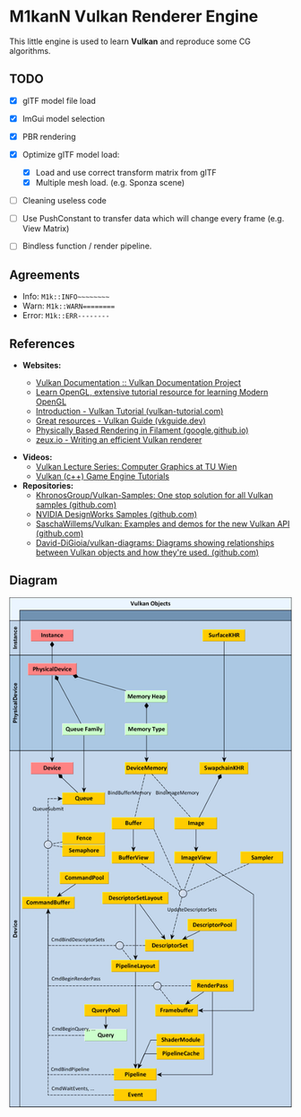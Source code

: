 # M1kanN Vulkan Renderer Engine

This little engine is used to learn **Vulkan** and reproduce some CG algorithms.



## TODO
* [x] glTF model file load
* [x] ImGui model selection
* [x] PBR rendering
* [x] Optimize glTF model load:
  * [x] Load and use correct transform matrix from glTF
  * [x] Multiple mesh load. (e.g. Sponza scene)
* [ ] Cleaning useless code
* [ ] Use PushConstant to transfer data which will change every frame (e.g. View Matrix)
* [ ] Bindless function / render pipeline.


## Agreements
- Info: `M1k::INFO~~~~~~~~`
- Warn: `M1k::WARN========`
- Error: `M1k::ERR--------`

## References

* **Websites:**

  * [Vulkan Documentation :: Vulkan Documentation Project](https://docs.vulkan.org/spec/latest/index.html)
  * [Learn OpenGL, extensive tutorial resource for learning Modern OpenGL](https://learnopengl.com/)

  - [Introduction - Vulkan Tutorial (vulkan-tutorial.com)](https://vulkan-tutorial.com/Introduction)
  - [Great resources - Vulkan Guide (vkguide.dev)](https://vkguide.dev/docs/great_resources)
  - [Physically Based Rendering in Filament (google.github.io)](https://google.github.io/filament/Filament.html)
  - [zeux.io - Writing an efficient Vulkan renderer](https://zeux.io/2020/02/27/writing-an-efficient-vulkan-renderer/)

- **Videos:**
  * [Vulkan Lecture Series: Computer Graphics at TU Wien](https://youtube.com/playlist?list=PLmIqTlJ6KsE1Jx5HV4sd2jOe3V1KMHHgn&si=-NMD7VzsJ1j2XeWx)
  * [Vulkan (c++) Game Engine Tutorials](https://youtube.com/playlist?list=PL8327DO66nu9qYVKLDmdLW_84-yE4auCR&si=H_bkhMgSvbs3Dfsm)
- **Repositories:**
  * [KhronosGroup/Vulkan-Samples: One stop solution for all Vulkan samples (github.com)](https://github.com/KhronosGroup/Vulkan-Samples)
  * [NVIDIA DesignWorks Samples (github.com)](https://github.com/nvpro-samples)
  * [SaschaWillems/Vulkan: Examples and demos for the new Vulkan API (github.com)](https://github.com/SaschaWillems/Vulkan)
  * [David-DiGioia/vulkan-diagrams: Diagrams showing relationships between Vulkan objects and how they're used. (github.com)](https://github.com/David-DiGioia/vulkan-diagrams)



## Diagram

![vulkan diagram](assets/readme_assets/Vulkan-Diagram.webp)
